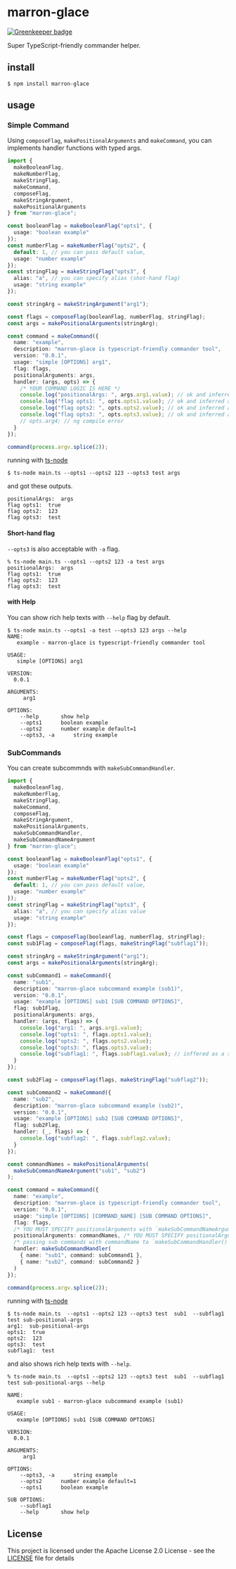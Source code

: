 # marron-glace

[![Greenkeeper badge](https://badges.greenkeeper.io/akito0107/marron-glace.svg)](https://greenkeeper.io/)

Super TypeScript-friendly commander helper.

## install

```$xslt
$ npm install marron-glace
```

## usage

### Simple Command
Using `composeFlag`, `makePositionalArguments` and `makeCommand`, you can implements handler functions with typed args.
```ts
import {
  makeBooleanFlag,
  makeNumberFlag,
  makeStringFlag,
  makeCommand,
  composeFlag,
  makeStringArgument,
  makePositionalArguments
} from "marron-glace";

const booleanFlag = makeBooleanFlag("opts1", {
  usage: "boolean example"
});
const numberFlag = makeNumberFlag("opts2", {
  default: 1, // you can pass default value,
  usage: "number example"
});
const stringFlag = makeStringFlag("opts3", {
  alias: "a", // you can specify alias (shot-hand flag)
  usage: "string example"
});

const stringArg = makeStringArgument("arg1");

const flags = composeFlag(booleanFlag, numberFlag, stringFlag);
const args = makePositionalArguments(stringArg);

const command = makeCommand({
  name: "example",
  description: "marron-glace is typescript-friendly commander tool",
  version: "0.0.1",
  usage: "simple [OPTIONS] arg1",
  flag: flags,
  positionalArguments: args,
  handler: (args, opts) => {
    /* YOUR COMMAND LOGIC IS HERE */
    console.log("positionalArgs: ", args.arg1.value); // ok and inferred as string type
    console.log("flag opts1: ", opts.opts1.value); // ok and inferred as boolean type
    console.log("flag opts2: ", opts.opts2.value); // ok and inferred as number type
    console.log("flag opts3: ", opts.opts3.value); // ok and inferred as string type
    // opts.arg4; // ng compile error
  }
});

command(process.argv.splice(2));
```

running with [ts-node](https://github.com/TypeStrong/ts-node)
```$xslt
$ ts-node main.ts --opts1 --opts2 123 --opts3 test args
```

and got these outputs.
```$xslt
positionalArgs:  args
flag opts1:  true
flag opts2:  123
flag opts3:  test
```

#### Short-hand flag
`--opts3` is also acceptable with `-a` flag.

```$xslt
% ts-node main.ts --opts1 --opts2 123 -a test args
positionalArgs:  args
flag opts1:  true
flag opts2:  123
flag opts3:  test
```

#### with Help
You can show rich help texts with `--help` flag by default.

```$xslt
$ ts-node main.ts --opts1 -a test --opts3 123 args --help
NAME:
   example - marron-glace is typescript-friendly commander tool

USAGE:
   simple [OPTIONS] arg1

VERSION:
  0.0.1

ARGUMENTS:
	 arg1

OPTIONS:
	--help  	 show help
	--opts1  	 boolean example
	--opts2  	 number example	default=1
	--opts3, -a  	 string example
```

### SubCommands
You can create subcommnds with `makeSubCommandHandler`.

```ts
import {
  makeBooleanFlag,
  makeNumberFlag,
  makeStringFlag,
  makeCommand,
  composeFlag,
  makeStringArgument,
  makePositionalArguments,
  makeSubCommandHandler,
  makeSubCommandNameArgument
} from "marron-glace";

const booleanFlag = makeBooleanFlag("opts1", {
  usage: "boolean example"
});
const numberFlag = makeNumberFlag("opts2", {
  default: 1, // you can pass default value,
  usage: "number example"
});
const stringFlag = makeStringFlag("opts3", {
  alias: "a", // you can specify alias value
  usage: "string example"
});

const flags = composeFlag(booleanFlag, numberFlag, stringFlag);
const sub1Flag = composeFlag(flags, makeStringFlag("subflag1"));

const stringArg = makeStringArgument("arg1");
const args = makePositionalArguments(stringArg);

const subCommand1 = makeCommand({
  name: "sub1",
  description: "marron-glace subcommand example (sub1)",
  version: "0.0.1",
  usage: "example [OPTIONS] sub1 [SUB COMMAND OPTIONS]",
  flag: sub1Flag,
  positionalArguments: args,
  handler: (args, flags) => {
    console.log("arg1: ", args.arg1.value);
    console.log("opts1: ", flags.opts1.value);
    console.log("opts2: ", flags.opts2.value);
    console.log("opts3: ", flags.opts3.value);
    console.log("subflag1: ", flags.subflag1.value); // inffered as a string type
  }
});

const sub2Flag = composeFlag(flags, makeStringFlag("subflag2"));

const subCommand2 = makeCommand({
  name: "sub2",
  description: "marron-glace subcommand example (sub2)",
  version: "0.0.1",
  usage: "example [OPTIONS] sub2 [SUB COMMAND OPTIONS]",
  flag: sub2Flag,
  handler: (_, flags) => {
    console.log("subflag2: ", flags.subflag2.value);
  }
});

const commandNames = makePositionalArguments(
  makeSubCommandNameArgument("sub1", "sub2")
);

const command = makeCommand({
  name: "example",
  description: "marron-glace is typescript-friendly commander tool",
  version: "0.0.1",
  usage: "simple [OPTIONS] [COMMAND_NAME] [SUB COMMAND OPTIONS]",
  flag: flags,
  /* YOU MUST SPECIFY positionalArguments with `makeSubCommandNameArgument` */
  positionalArguments: commandNames, /* YOU MUST SPECIFY positionalArguments with `makeSubCommandNameArgument` */
  /* passing sub commands with commandName to `makeSubCommandHandler()` */
  handler: makeSubCommandHandler(
    { name: "sub1", command: subCommand1 },
    { name: "sub2", command: subCommand2 }
  )
});

command(process.argv.splice(2));
```

running with [ts-node](https://github.com/TypeStrong/ts-node)
```
$ ts-node main.ts  --opts1 --opts2 123 --opts3 test  sub1  --subflag1 test sub-positional-args
arg1:  sub-positional-args
opts1:  true
opts2:  123
opts3:  test
subflag1:  test
```

and also shows rich help texts with `--help`.

```$xslt
% ts-node main.ts  --opts1 --opts2 123 --opts3 test  sub1  --subflag1 test sub-positional-args --help

NAME:
   example sub1 - marron-glace subcommand example (sub1)

USAGE:
   example [OPTIONS] sub1 [SUB COMMAND OPTIONS]

VERSION:
  0.0.1

ARGUMENTS:
	 arg1

OPTIONS:
	--opts3, -a  	 string example
	--opts2  	 number example	default=1
	--opts1  	 boolean example

SUB OPTIONS:
	--subflag1
	--help  	 show help
```


## License

This project is licensed under the Apache License 2.0 License - see the [LICENSE](LICENSE) file for details
